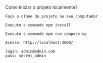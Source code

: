 Como iniciar o projeto localmente?

    Faça o clone do projeto no seu computador

    Execute o comando npm install

    Execute o comando npm run compose:up
  
    Acesse: http://localhost:3000/
    
    login: admin@admin.com
    pass: secret_admin
